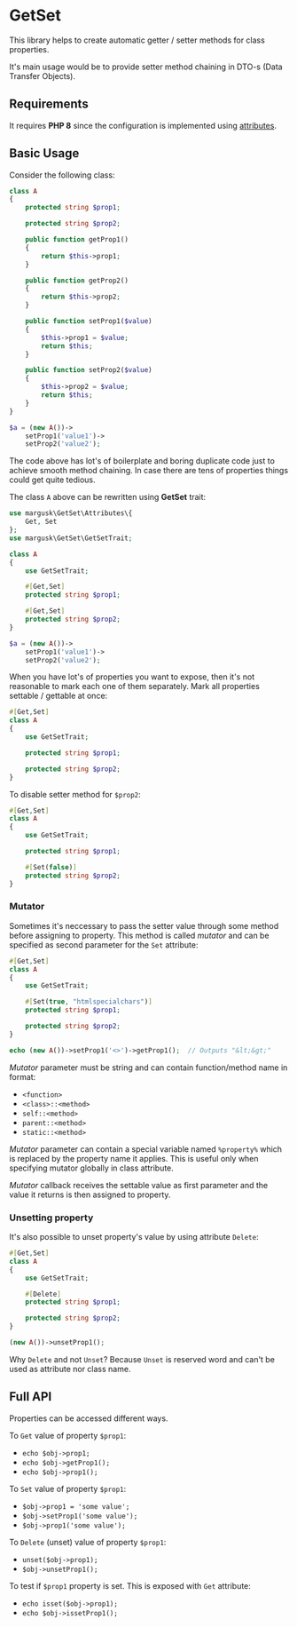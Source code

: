 # GetSet

This library helps to create automatic getter / setter methods for class properties.

It's main usage would be to provide setter method chaining in DTO-s (Data Transfer Objects).

## Requirements

It requires **PHP 8** since the configuration is implemented using [attributes](https://www.php.net/manual/en/language.attributes.overview.php).

## Basic Usage

Consider the following class:
```php
class A
{
    protected string $prop1;

    protected string $prop2;

    public function getProp1()
    {
        return $this->prop1;
    }

    public function getProp2()
    {
        return $this->prop2;
    }

    public function setProp1($value)
    {
        $this->prop1 = $value;
        return $this;
    }

    public function setProp2($value)
    {
        $this->prop2 = $value;
        return $this;
    }
}

$a = (new A())->
    setProp1('value1')->
    setProp2('value2');
```
The code above has lot's of boilerplate and boring duplicate code just to achieve smooth method chaining. In case there are tens of properties things could get quite tedious.

The class `A` above can be rewritten using **GetSet** trait:

```php
use margusk\GetSet\Attributes\{
    Get, Set
};
use margusk\GetSet\GetSetTrait;

class A
{
    use GetSetTrait;

    #[Get,Set]
    protected string $prop1;

    #[Get,Set]
    protected string $prop2;
}

$a = (new A())->
    setProp1('value1')->
    setProp2('value2');
```

When you have lot's of properties you want to expose, then it's not reasonable to mark each one of them separately. Mark all properties settable / gettable at once:
```php
#[Get,Set]
class A
{
    use GetSetTrait;

    protected string $prop1;

    protected string $prop2;
}
```

To disable setter method for `$prop2`:
```php
#[Get,Set]
class A
{
    use GetSetTrait;

    protected string $prop1;

    #[Set(false)]
    protected string $prop2;
}
```
### Mutator

Sometimes it's neccessary to pass the setter value through some method before assigning to property. This method is called _mutator_ and can be specified as second parameter for the `Set` attribute:
```php
#[Get,Set]
class A
{
    use GetSetTrait;

    #[Set(true, "htmlspecialchars")]
    protected string $prop1;

    protected string $prop2;
}

echo (new A())->setProp1('<>')->getProp1();  // Outputs "&lt;&gt;"
```

_Mutator_ parameter must be string and can contain function/method name in format:
* `<function>`
* `<class>::<method>`
* `self::<method>`
* `parent::<method>`
* `static::<method>`

_Mutator_ parameter can contain a special variable named `%property%` which is replaced by the property name it applies. This is useful only when specifying mutator globally in class attribute.

_Mutator_ callback receives the settable value as first parameter and the value it returns is then assigned to property.
    
### Unsetting property

It's also possible to unset property's value by using attribute `Delete`:
```php
#[Get,Set]
class A
{
    use GetSetTrait;

    #[Delete]
    protected string $prop1;

    protected string $prop2;
}

(new A())->unsetProp1();
```

Why `Delete` and not `Unset`? Because `Unset` is reserved word and can't be used as attribute nor class name.

## Full API

Properties can be accessed different ways.

To `Get` value of property `$prop1`:
* `echo $obj->prop1;`
* `echo $obj->getProp1();`
* `echo $obj->prop1();`

To `Set` value of property `$prop1`:
* `$obj->prop1 = 'some value';`
* `$obj->setProp1('some value');`
* `$obj->prop1('some value');`

To `Delete` (unset) value of property `$prop1`:
* `unset($obj->prop1);`
* `$obj->unsetProp1();`

To test if `$prop1` property is set. This is exposed with `Get` attribute:
* `echo isset($obj->prop1);`
* `echo $obj->issetProp1();`
